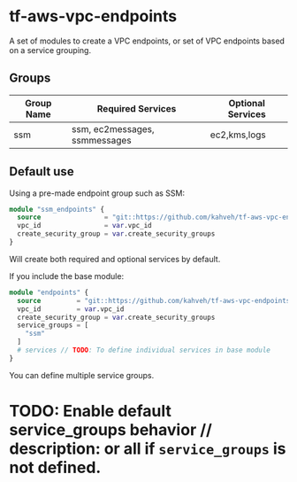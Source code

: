 # tf-aws-vpc-endpoints
A set of modules to create a VPC endpoints, or set of VPC endpoints based on a service grouping.

## Groups

| Group Name  | Required Services             | Optional Services |
|-------------|-------------------------------|-------------------|
| ssm         | ssm, ec2messages, ssmmessages | ec2,kms,logs      |

## Default use

Using a pre-made endpoint group such as SSM:
```terraform
module "ssm_endpoints" {
  source                = "git::https://github.com/kahveh/tf-aws-vpc-endpoints.git//ssm"
  vpc_id                = var.vpc_id
  create_security_group = var.create_security_groups
}
```

Will create both required and optional services by default.

If you include the base module:

```terraform
module "endpoints" {
  source         = "git::https://github.com/kahveh/tf-aws-vpc-endpoints.git"
  vpc_id         = var.vpc_id
  create_security_group = var.create_security_groups
  service_groups = [
    "ssm"
  ]
  # services // TODO: To define individual services in base module
}
```

You can define multiple service groups.
# TODO: Enable default service_groups behavior // description: or all if `service_groups` is not defined.